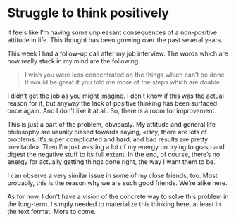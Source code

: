 # Struggle to think positively

It feels like I’m having some unpleasant consequences of a non-positive attitude in life. This thought has been growing over the past several years.

This week I had a follow-up call after my job interview. The words which are now really stuck in my mind are the following:

> I wish you were less concentrated on the things which can’t be done. It would be great if you told me more of the steps which are doable.

I didn’t get the job as you might imagine. I don’t know if this was the actual reason for it, but anyway the lack of positive thinking has been surfaced once again. And I don’t like it at all. So, there is a room for improvement.

This is just a part of the problem, obviously. My attitude and general life philosophy are usually biased towards saying, «Hey, there are lots of problems. It’s super complicated and hard, and bad results are pretty inevitable». Then I’m just wasting a lot of my energy on trying to grasp and digest the negative stuff to its full extent. In the end, of course, there’s no energy for actually getting things done right, the way I want them to be.

I can observe a very similar issue in some of my close friends, too. Most probably, this is the reason why we are such good friends. We’re alike here.

As for now, I don’t have a vision of the concrete way to solve this problem in the long-term. I simply needed to materialize this thinking here, at least in the text format. More to come.